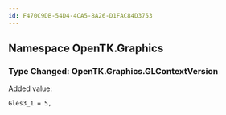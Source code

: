 ```yaml
---
id: F470C9DB-54D4-4CA5-8A26-D1FAC84D3753
---
```


## Namespace OpenTK.Graphics

### Type Changed: OpenTK.Graphics.GLContextVersion

Added value:

```
Gles3_1 = 5,
```
